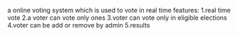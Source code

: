 a online voting system which is used to vote in real time 
features:
1.real time vote
2.a voter can vote only ones
3.voter can vote only in eligible elections
4.voter can be add or remove by admin
5.results 
